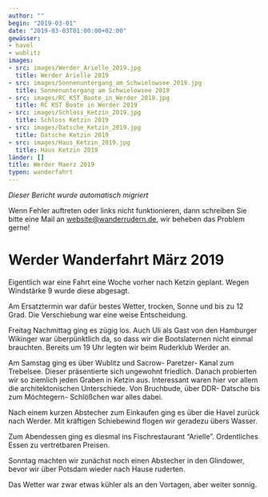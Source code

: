 ```yaml
---
author: ""
begin: "2019-03-01"
date: "2019-03-03T01:00:00+02:00"
gewässer:
- havel
- wublitz
images:
- src: images/Werder_Arielle_2019.jpg
  title: Werder Arielle 2019
- src: images/Sonnenuntergang_am_Schwielowsee_2019.jpg
  title: Sonnenuntergang am Schwielowsee 2019
- src: images/RC_KST_Boote_in_Werder_2019.jpg
  title: RC KST Boote in Werder 2019
- src: images/Schloss_Ketzin_2019.jpg
  title: Schloss Ketzin 2019
- src: images/Datsche_Ketzin_2019.jpg
  title: Datsche Ketzin 2019
- src: images/Haus_Ketzin_2019.jpg
  title: Haus Ketzin 2019
länder: []
title: Werder Maerz 2019
typen: wanderfahrt
---
```



*Dieser Bericht wurde automatisch migriert*

Wenn Fehler auftreten oder links nicht funktionieren, dann schreiben Sie bitte eine Mail an website@wanderrudern.de, wir beheben das Problem gerne!



# Werder Wanderfahrt März 2019


Eigentlich war eine Fahrt eine Woche vorher nach Ketzin geplant. Wegen Windstärke 9 wurde diese abgesagt.

Am Ersatztermin war dafür bestes Wetter, trocken, Sonne und bis zu 12 Grad. Die Verschiebung war eine weise Entscheidung.

Freitag Nachmittag ging es zügig los. Auch Uli als Gast von den Hamburger Wikinger war überpünktlich da, so dass wir die Bootslaternen nicht einmal brauchten. Bereits um 19 Uhr legten wir beim Ruderklub Werder an.

Am Samstag ging es über Wublitz und Sacrow- Paretzer- Kanal zum Trebelsee. Dieser präsentierte sich ungewohnt friedlich. Danach probierten wir so ziemlich jeden Graben in Ketzin aus. Interessant waren hier vor allem die architektonischen Unterschiede. Von Bruchbude, über DDR- Datsche bis zum Möchtegern- Schlößchen war alles dabei.

Nach einem kurzen Abstecher zum Einkaufen ging es über die Havel zurück nach Werder. Mit kräftigen Schiebewind flogen wir geradezu übers Wasser.

Zum Abendessen ging es diesmal ins Fischrestaurant “Arielle”. Ordentliches Essen zu vertretbaren Preisen.

Sonntag machten wir zunächst noch einen Abstecher in den Glindower, bevor wir über Potsdam wieder nach Hause ruderten.

Das Wetter war zwar etwas kühler als an den Vortagen, aber weiter sonnig.
